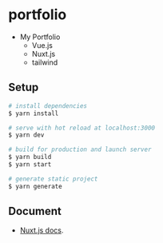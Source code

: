 # portfolio
- My Portfolio
  - Vue.js
  - Nuxt.js
  - tailwind

## Setup

``` bash
# install dependencies
$ yarn install

# serve with hot reload at localhost:3000
$ yarn dev

# build for production and launch server
$ yarn build
$ yarn start

# generate static project
$ yarn generate
```

## Document
- [Nuxt.js docs](https://nuxtjs.org).
